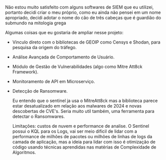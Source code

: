 Não estou muito satisfeito com alguns softwares de SIEM que eu utilizei, portanto decidi criar o meu próprio, como eu ainda não pensei em um nome apropriado, decidi adotar o nome do cão de três cabeças que é guardião do submundo na mitologia grega

Algumas coisas que eu gostaria de ampliar nesse projeto:

* Vinculo direto com o bibliotecas de GEOIP como Censys e Shodan, para pesquisa da origem do tráfego.
* Análise Avançada de Comportamento de Usuário.
* Módulo de Gestão de Vulnerabilidades (algo como Mitre Att8ck Framework).
* Monitoramento de API em Microserviço.
* Detecção de Ransomware.

  Eu entendo que o sentinel ja usa o MitreAtt8ck mas a biblioteca parece estar desatualizado em relação aos malwares de 2024 e novas descobertas de CVE's. Seria muito util também, uma ferramenta para detectar o Ransomwares.


  Limitações: custos de nuvem e performance de analise. O Sentinel possui o KQL para os Logs, vai ser meio dificil de lidar com a performance de milhões de pacotes ou milhões de linhas de logs da camada de aplicação, mas a ideia para lidar com isso é otimização de código
  usando técnicas aprendidas nas matérias de Complexidade de Algoritmos.
